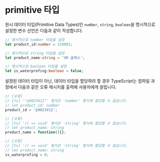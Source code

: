 # primitive 타입

원시 데이터 타입\(Primitive Data Types\)인 `number`, `string`, `boolean`을 명시적으로 설정한 변수 선언은 다음과 같이 작성합니다.

```typescript
// 명시적으로 number 타입을 설정
let product_id:number = 124981;

// 명시적으로 string 타입을 설정
let product_name:string = 'VR 글래스';

// 명시적으로 boolean 타입을 설정
let is_waterprofing:boolean = false;
```

설정된 데이터 타입이 아닌, 데이터 타입을 할당하려 할 경우 TypeScript는 컴파일 과정에서 다음과 같은 오류 메시지를 출력해 사용자에게 알립니다.

```typescript
// [오류]
// [ts] '"p9023412"' 형식은 'number' 형식에 할당할 수 없습니다.
// let product_id: number
product_id = 'p9023412';

// [오류]
// [ts] '() => void' 형식은 'string' 형식에 할당할 수 없습니다.
// let product_name: string
product_name = function(){};

// [오류]
// [ts] '() => void' 형식은 'string' 형식에 할당할 수 없습니다.
// let product_name: string
is_waterprofing = 0;
```

